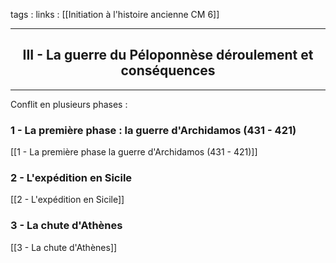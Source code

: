 tags : 
links : [[Initiation à l'histoire ancienne CM 6]]

****

<h2 style="text-align: center;"> III - La guerre du Péloponnèse  déroulement et conséquences </h2>

****

Conflit en plusieurs phases : 

### 1 - La première phase : la guerre d'Archidamos (431 - 421)
	
[[1 - La première phase  la guerre d'Archidamos (431 - 421)]] 

### 2 - L'expédition en Sicile 
	
[[2 - L'expédition en Sicile]] 

### 3 - La chute d'Athènes 
	
[[3 - La chute d'Athènes]]